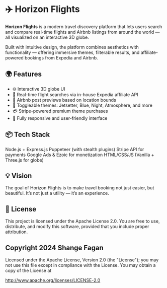# ✈️ Horizon Flights

**Horizon Flights** is a modern travel discovery platform that lets users search and compare real-time flights and Airbnb listings from around the world — all visualized on an interactive 3D globe.

Built with intuitive design, the platform combines aesthetics with functionality — offering immersive themes, filterable results, and affiliate-powered bookings from Expedia and Airbnb.

## 🌍 Features

- 🌐 Interactive 3D globe UI
- 🔎 Real-time flight searches via in-house Expedia affiliate API
- 🏨 Airbnb post previews based on location bounds
- 🎨 Toggleable themes: Jetsetter, Blue, Night, Atmosphere, and more
- 💳 Stripe-powered premium theme purchases
- 📱 Fully responsive and user-friendly interface

## 📦 Tech Stack

Node.js + Express.js
Puppeteer (with stealth plugins)
Stripe API for payments
Google Ads & Ezoic for monetization
HTML/CSS/JS (Vanilla + Three.js for globe)

## 💡 Vision

The goal of Horizon Flights is to make travel booking not just easier, but beautiful. It’s not just a utility — it’s an experience.

## 📄 License

This project is licensed under the Apache License 2.0.
You are free to use, distribute, and modify this software, provided that you include proper attribution.

## Copyright 2024 Shange Fagan

Licensed under the Apache License, Version 2.0 (the "License");
you may not use this file except in compliance with the License.
You may obtain a copy of the License at

   http://www.apache.org/licenses/LICENSE-2.0

